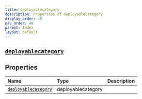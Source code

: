 ```yaml
---
title: deployablecategory
description: Properties of deployablecategory
display_order: 48
nav_order: 48
parent: Index
layout: default
---
```


##  [`deployablecategory`](./deployablecategory.html) 
## Properties
| Name | Type | Description |
|:-----|:-----|:------------|
| [`deployablecategory`](./deployablecategory.html) | deployablecategory |  |


